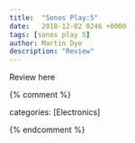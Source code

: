 ```yaml
---
title:  "Sonos Play:5"
date:   2018-12-02 0246 +0000
tags: [sonos play 5]
author: Martin Dye
description: "Review"
---
```


Review here

{% comment %}

categories: [Electronics]


{% endcomment %}